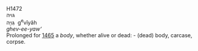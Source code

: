 H1472  
גּויּה  
גְּוִיָה ‎ g<sup>e</sup>vı̂yâh  
*ghev-ee-yaw‘*  
Prolonged for [1465](h1465) a *body*, whether alive or dead: - (dead)
body, carcase, corpse.  
